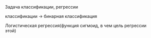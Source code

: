 
Задача классификации, регрессии

классификации -> бинарная классификация

Логистическая регрессия(функция сигмоид, в чем цель регрессии этой)
